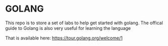 GOLANG
======

This repo is to store a set of labs to help get started with golang. The offical guide to Golang is also very useful for learning the language

That is available here: https://tour.golang.org/welcome/1
